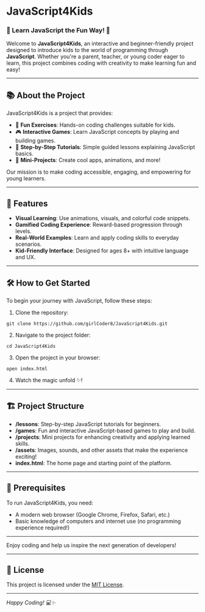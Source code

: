 # JavaScript4Kids

### 🧒 Learn JavaScript the Fun Way! 🎉

Welcome to **JavaScript4Kids**, an interactive and beginner-friendly project designed to introduce kids to the world of programming through **JavaScript**. Whether you're a parent, teacher, or young coder eager to learn, this project combines coding with creativity to make learning fun and easy!

---

## 📚 About the Project

JavaScript4Kids is a project that provides:

- 🤹 **Fun Exercises**: Hands-on coding challenges suitable for kids.
- 🎮 **Interactive Games**: Learn JavaScript concepts by playing and building games.
- 🌟 **Step-by-Step Tutorials**: Simple guided lessons explaining JavaScript basics.
- 🧩 **Mini-Projects**: Create cool apps, animations, and more!

Our mission is to make coding accessible, engaging, and empowering for young learners.

---

## 🚀 Features

- **Visual Learning**: Use animations, visuals, and colorful code snippets.
- **Gamified Coding Experience**: Reward-based progression through levels.
- **Real-World Examples**: Learn and apply coding skills to everyday scenarios.
- **Kid-Friendly Interface**: Designed for ages 8+ with intuitive language and UX.

---

## 🛠️ How to Get Started

To begin your journey with JavaScript, follow these steps:

1. Clone the repository:
```shell script
git clone https://github.com/girlCoder8/JavaScript4Kids.git
```
2. Navigate to the project folder:
```shell script
cd JavaScript4Kids
```
3. Open the project in your browser:
```shell script
open index.html
```
4. Watch the magic unfold ✨!

---

## 🏗️ Project Structure

- **/lessons**: Step-by-step JavaScript tutorials for beginners.
- **/games**: Fun and interactive JavaScript-based games to play and build.
- **/projects**: Mini projects for enhancing creativity and applying learned skills.
- **/assets**: Images, sounds, and other assets that make the experience exciting!
- **index.html**: The home page and starting point of the platform.

---

## 🧩 Prerequisites

To run JavaScript4Kids, you need:

- A modern web browser (Google Chrome, Firefox, Safari, etc.)
- Basic knowledge of computers and internet use (no programming experience required!)

---

Enjoy coding and help us inspire the next generation of developers!

---

## 📄 License

This project is licensed under the [MIT License](LICENSE).

---

*Happy Coding! 💻✨*

